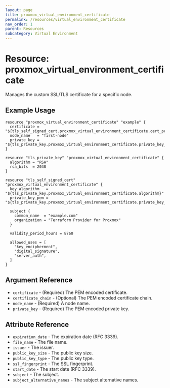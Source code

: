 ```yaml
---
layout: page
title: proxmox_virtual_environment_certificate
permalink: /resources/virtual_environment_certificate
nav_order: 1
parent: Resources
subcategory: Virtual Environment
---
```


# Resource: proxmox_virtual_environment_certificate

Manages the custom SSL/TLS certificate for a specific node.

## Example Usage

```
resource "proxmox_virtual_environment_certificate" "example" {
  certificate = "${tls_self_signed_cert.proxmox_virtual_environment_certificate.cert_pem}"
  node_name   = "first-node"
  private_key = "${tls_private_key.proxmox_virtual_environment_certificate.private_key_pem}"
}

resource "tls_private_key" "proxmox_virtual_environment_certificate" {
  algorithm = "RSA"
  rsa_bits  = 2048
}

resource "tls_self_signed_cert" "proxmox_virtual_environment_certificate" {
  key_algorithm   = "${tls_private_key.proxmox_virtual_environment_certificate.algorithm}"
  private_key_pem = "${tls_private_key.proxmox_virtual_environment_certificate.private_key_pem}"

  subject {
    common_name  = "example.com"
    organization = "Terraform Provider for Proxmox"
  }

  validity_period_hours = 8760

  allowed_uses = [
    "key_encipherment",
    "digital_signature",
    "server_auth",
  ]
}
```

## Argument Reference

* `certificate` - (Required) The PEM encoded certificate.
* `certificate_chain` - (Optional) The PEM encoded certificate chain.
* `node_name` - (Required) A node name.
* `private_key` - (Required) The PEM encoded private key.

## Attribute Reference

* `expiration_date` - The expiration date (RFC 3339).
* `file_name` - The file name.
* `issuer` - The issuer.
* `public_key_size` - The public key size.
* `public_key_type` - The public key type.
* `ssl_fingerprint` - The SSL fingerprint.
* `start_date` - The start date (RFC 3339).
* `subject` - The subject.
* `subject_alternative_names` - The subject alternative names.
